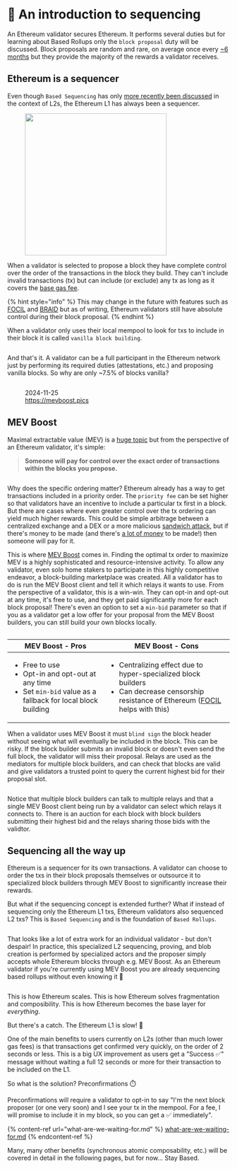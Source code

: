 # 🔢 An introduction to sequencing

An Ethereum validator secures Ethereum. It performs several duties but for learning about Based Rollups only the `block proposal` duty will be discussed. Block proposals are random and rare, on average once every [\~6 months](https://luckystaker.com/) but they provide the majority of the rewards a validator receives.

## Ethereum is a sequencer

Even though `Based Sequencing` has only [more recently been discussed](https://ethresear.ch/t/based-rollups-superpowers-from-l1-sequencing/15016) in the context of L2s, the Ethereum L1 has always been a sequencer.

<figure><img src="../.gitbook/assets/image (2) (1) (1).png" alt="" width="321"><figcaption></figcaption></figure>

When a validator is selected to propose a block they have complete control over the order of the transactions in the block they build. They can't include invalid transactions (tx) but can include (or exclude) any tx as long as it covers the [base gas fee](https://ethereum.org/en/developers/docs/gas/#base-fee).

{% hint style="info" %}
This may change in the future with features such as [FOCIL](https://eips.ethereum.org/EIPS/eip-7805) and [BRAID](https://www.coinlive.com/news/ethereum-s-road-to-anti-censorship-braid-and-focil-who-is-better) but as of writing, Ethereum validators still have absolute control during their block proposal.
{% endhint %}

When a validator only uses their local mempool to look for txs to include in their block it is called `vanilla block building`.

<div data-full-width="true"><figure><img src="../.gitbook/assets/image (6) (1).png" alt=""><figcaption></figcaption></figure></div>

And that's it. A validator can be a full participant in the Ethereum network just by performing its required duties (attestations, etc.) and proposing vanilla blocks. So why are only \~7.5% of blocks vanilla?

<figure><img src="../.gitbook/assets/image (6).png" alt=""><figcaption><p>2024-11-25<br> <a href="https://mevboost.pics/">https://mevboost.pics</a></p></figcaption></figure>

## MEV Boost

Maximal extractable value (MEV) is a [huge topic](https://docs.flashbots.net/new-to-mev) but from the perspective of an Ethereum validator, it's simple:

> **Someone will pay for control over the exact order of transactions within the blocks you propose.**

<div data-full-width="true"><figure><img src="../.gitbook/assets/image (18).png" alt=""><figcaption></figcaption></figure></div>

Why does the specific ordering matter? Ethereum already has a way to get transactions included in a priority order. The `priority fee` can be set higher so that validators have an incentive to include a particular tx first in a block. But there are cases where even greater control over the tx ordering can yield much higher rewards. This could be simple arbitrage between a centralized exchange and a DEX or a more malicious [sandwich attack](https://www.coingecko.com/learn/sandwich-attacks-prevention-crypto), but if there's money to be made (and there's [a lot of money](https://dune.com/defi_wonderland/mev-bots) to be made!) then someone will pay for it.

This is where [MEV Boost](https://docs.flashbots.net/flashbots-mev-boost/introduction) comes in. Finding the optimal tx order to maximize MEV is a highly sophisticated and resource-intensive activity. To allow any validator, even solo home stakers to participate in this highly competitive endeavor, a block-building marketplace was created. All a validator has to do is run the MEV Boost client and tell it which relays it wants to use. From the perspective of a validator, this is a win-win. They can opt-in and opt-out at any time, it's free to use, and they get paid significantly more for each block proposal! There's even an option to set a `min-bid` parameter so that if you as a validator get a low offer for your proposal from the MEV Boost builders, you can still build your own blocks locally.

<figure><img src="../.gitbook/assets/image (13).png" alt=""><figcaption></figcaption></figure>

| MEV Boost - Pros                                                                                                                                   | MEV Boost - Cons                                                                                                                                                                                                   |
| -------------------------------------------------------------------------------------------------------------------------------------------------- | ------------------------------------------------------------------------------------------------------------------------------------------------------------------------------------------------------------------ |
| <ul><li>Free to use</li><li>Opt-in and opt-out at any time</li><li>Set <code>min-bid</code> value as a fallback for local block building</li></ul> | <ul><li>Centralizing effect due to hyper-specialized block builders</li><li>Can decrease censorship resistance of Ethereum (<a href="https://eips.ethereum.org/EIPS/eip-7805">FOCIL</a> helps with this)</li></ul> |

When a validator uses MEV Boost it must `blind sign` the block header without seeing what will eventually be included in the block. This can be risky. If the block builder submits an invalid block or doesn't even send the full block, the validator will miss their proposal. Relays are used as the mediators for multiple block builders, and can check that blocks are valid and give validators a trusted point to query the current highest bid for their proposal slot.

<div data-full-width="true"><figure><img src="../.gitbook/assets/image (10).png" alt=""><figcaption></figcaption></figure></div>

Notice that multiple block builders can talk to multiple relays and that a single MEV Boost client being run by a validator can select which relays it connects to. There is an auction for each block with block builders submitting their highest bid and the relays sharing those bids with the validtor.&#x20;

## Sequencing all the way up

Ethereum is a sequencer for its own transactions. A validator can choose to order the txs in their block proposals themselves or outsource it to specialized block builders through MEV Boost to significantly increase their rewards.

But what if the sequencing concept is extended further? What if instead of sequencing only the Ethereum L1 txs, Ethereum validators also sequenced L2 txs? This is `Based Sequencing` and is the foundation of `Based Rollups`.

<div data-full-width="true"><figure><img src="../.gitbook/assets/image (16).png" alt=""><figcaption></figcaption></figure></div>

That looks like a lot of extra work for an individual validator - but don't despair! In practice, this specialized L2 sequencing, proving, and blob creation is performed by specialized actors and the proposer simply accepts whole Ethereum blocks through e.g. MEV Boost. As an Ethereum validator if you're currently using MEV Boost you are already sequencing based rollups without even knowing it 🤯

<figure><img src="../.gitbook/assets/image (17).png" alt=""><figcaption></figcaption></figure>

This is how Ethereum scales. This is how Ethereum solves fragmentation and composibility. This is how Ethereum becomes the base layer for _everything_.

But there's a catch. The Ethereum L1 is slow! :snail:&#x20;

One of the main benefits to users currently on L2s (other than much lower gas fees) is that transactions get confirmed very quickly, on the order of 2 seconds or less. This is a big UX improvement as users get a "Success ✅" message without waiting a full 12 seconds or more for their transaction to be included on the L1.

So what is the solution? Preconfirmations ⏱️

Preconfirmations will require a validator to opt-in to say "I'm the next block proposer (or one very soon) and I see your tx in the mempool. For a fee, I will promise to include it in my block, so you can get a ✅ immediately".

{% content-ref url="what-are-we-waiting-for.md" %}
[what-are-we-waiting-for.md](what-are-we-waiting-for.md)
{% endcontent-ref %}

Many, many other benefits (synchronous atomic composability, etc.) will be covered in detail in the following pages, but for now... Stay Based.
